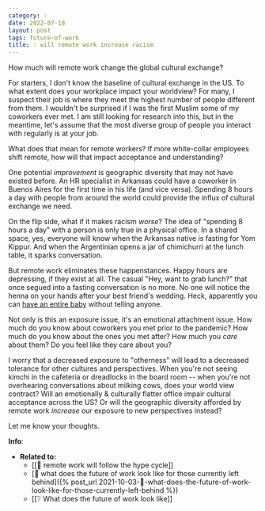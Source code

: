 ```yaml
---
category: ❔
date: 2022-07-18
layout: post
tags: future-of-work
title: ❔ will remote work increase racism
---
```


How much will remote work change the global cultural exchange?

For starters, I don't know the baseline of cultural exchange in the US. To what extent does your workplace impact your worldview? For many, I suspect their job is where they meet the highest number of people different from them. I wouldn't be surprised if I was the first Muslim some of my coworkers ever met. I am still looking for research into this, but in the meantime, let's assume that the most diverse group of people you interact with regularly is at your job.

What does that mean for remote workers? If more white-collar employees shift remote, how will that impact acceptance and understanding?

One potential _improvement_ is geographic diversity that may not have existed before. An HR specialist in Arkansas could have a coworker in Buenos Aires for the first time in his life (and vice versa). Spending 8 hours a day with people from around the world could provide the influx of cultural exchange we need.

On the flip side, what if it makes racism _worse_? The idea of "spending 8 hours a day" with a person is only true in a physical office. In a shared space, yes, everyone will know when the Arkansas native is fasting for Yom Kippur. And when the Argentinian opens a jar of chimichurri at the lunch table, it sparks conversation.

But remote work eliminates these happenstances. Happy hours are depressing, if they exist at all. The casual "Hey, want to grab lunch?" that once segued into a fasting conversation is no more. No one will notice the henna on your hands after your best friend's wedding. Heck, apparently you can [have an entire baby](https://www.nytimes.com/2020/04/16/business/work-baby.html) without telling anyone.

Not only is this an exposure issue, it's an emotional attachment issue. How much do you know about coworkers you met prior to the pandemic? How much do you know about the ones you met after? How much you _care_ about them? Do you feel like they care about you?

I worry that a decreased exposure to "otherness" will lead to a decreased tolerance for other cultures and perspectives. When you're not seeing kimchi in the cafeteria or dreadlocks in the board room -- when you're not overhearing conversations about milking cows, does your world view contract? Will an emotionally & culturally flatter office impair cultural acceptance across the US? Or will the geographic diversity afforded by remote work _increase_ our exposure to new perspectives instead?

Let me know your thoughts.

**Info**:
- **Related to:**
	- [[🌰 remote work will follow the hype cycle]]
	- [🌱 what does the future of work look like for those currently left behind]({% post_url 2021-10-03-🌱-what-does-the-future-of-work-look-like-for-those-currently-left-behind %})
	- [[❔ What does the future of work look like]]